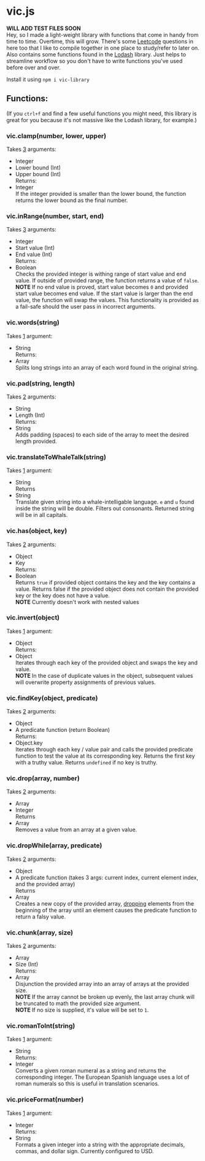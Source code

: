 # vic.js
**WILL ADD TEST FILES SOON**<br>
Hey, so I made a light-weight library with functions that come in handy from time to time. Overtime, this will grow. There's some [Leetcode](https://leetcode.com/) questions in here too that I like to compile together in one place to study/refer to later on. Also contains some functions found in the [Lodash](https://lodash.com/) library. Just helps to streamline workflow so you don't have to write functions you've used before over and over.

Install it using `npm i vic-library`

## Functions:
(If you `ctrl+f` and find a few useful functions you might need, this library is great for you because it's not massive like the Lodash library, for example.)

### vic.clamp(number, lower, upper)
Takes <ins>3</ins> arguments:
* Integer
* Lower bound (Int)
* Upper bound (Int)<br>
Returns:
* Integer<br>
If the integer provided is smaller than the lower bound, the function returns the lower bound as the final number.

### vic.inRange(number, start, end)
Takes <ins>3</ins> arguments:
* Integer
* Start value (Int)
* End value (Int)<br>
Returns:
* Boolean<br>
Checks the provided integer is withing range of start value and end value. If outside of provided range, the function returns a value of `false`.<br>
**NOTE** If no end value is proved, start value becomes `0` and provided start value becomes end value. If the start value is larger than the end value, the function will swap the values. This functionality is provided as a fail-safe should the user pass in incorrect arguments.

### vic.words(string)
Takes <ins>1</ins> argument:
* String<br>
Returns:
* Array<br>
Splits long strings into an array of each word found in the original string. 

### vic.pad(string, length)
Takes <ins>2</ins> arguments:
* String
* Length (Int)<br>
Returns:
* String<br>
Adds padding (spaces) to each side of the array to meet the desired length provided.

### vic.translateToWhaleTalk(string)
Takes <ins>1</ins> argument:
* String<br>
Returns
* String<br>
Translate given string into a whale-intelligable language. `e` and `u` found inside the string will be double. Filters out consonants. Returned string will be in all capitals.

### vic.has(object, key)
Takes <ins>2</ins> arguments:
* Object
* Key<br>
Returns:
* Boolean<br>
Returns `true` if provided object contains the key and the key contains a value. Returns false if the provided object does not contain the provided key or the key does not have a value.<br>
**NOTE** Currently doesn't work with nested values

### vic.invert(object)
Takes <ins>1</ins> argument:
* Object<br>
Returns:
* Object<br>
Iterates through each key of the provided object and swaps the key and value. <br>
**NOTE** In the case of duplicate values in the object, subsequent values will overwrite property assignments of previous values.


### vic.findKey(object, predicate)
Takes <ins>2</ins> arguments:
* Object
* A predicate function (return Boolean)<br>
Returns:
* Object.key<br>
Iterates through each key / value pair and calls the provided predicate function to test the value at its corresponding key. Returns the first key with a truthy value. Returns `undefined` if no key is truthy. 

### vic.drop(array, number)
Takes <ins>2</ins> arguments:
* Array
* Integer<br>
Returns
* Array<br>
Removes a value from an array at a given value.

### vic.dropWhile(array, predicate)
Takes <ins>2</ins> arguments:
* Object
* A predicate function (takes 3 args: current index, current element index, and the provided array)<br>
Returns
* Array<br>
Creates a new copy of the provided array, [dropping](#vicdroparray-number) elements from the beginning of the array until an element causes the predicate function to return a falsy value.

### vic.chunk(array, size)
Takes <ins>2</ins> arguments:
* Array
* Size (Int)<br>
Returns:
* Array<br>
Disjunction the provided array into an array of arrays at the provided size.<br>
**NOTE** If the array cannot be broken up evenly, the last array chunk will be truncated to math the provided size argument.<br>
**NOTE** If no size is supplied, it's value will be set to `1`.

### vic.romanToInt(string)
Takes <ins>1</ins> argument:
* String<br>
Returns:
* Integer<br>
Converts a given roman numeral as a string and returns the corresponding integer. The European Spanish language uses a lot of roman numerals so this is useful in translation scenarios.

### vic.priceFormat(number)
Takes <ins>1</ins> argument:
* Integer<br>
Returns:
* String<br>
Formats a given integer into a string with the appropriate decimals, commas, and dollar sign. Currently configured to USD. 